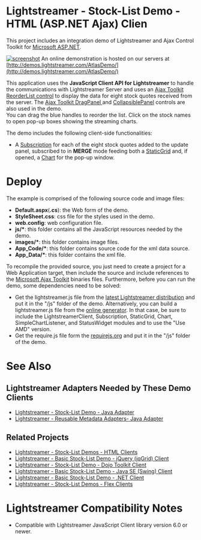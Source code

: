 # Lightstreamer - Stock-List Demo - HTML (ASP.NET Ajax) Clien #

<!-- START DESCRIPTION lightstreamer-example-stocklist-client-aspnetajax -->

This project includes an integration demo of Lightstreamer and Ajax Control Toolkit for [Microsoft ASP.NET](http://ajax.asp.net/).

[![screenshot](screen_ajax_large.png)](http://demos.lightstreamer.com/AtlasDemo/)
An online demonstration is hosted on our servers at [http://demos.lightstreamer.com/AtlasDemo/](http://demos.lightstreamer.com/AtlasDemo/)

This application uses the <b>JavaScript Client API for Lightstreamer</b> to handle the communications with Lightstreamer Server and uses an [Ajax Toolkit ReorderList control](http://www.asp.net/ajaxlibrary/act_ReorderList.ashx) to display the data for eight stock quotes received from the server.
The [Ajax Toolkit DragPanel ](http://www.asp.net/ajaxlibrary/act_DragPanel.ashx) and [CollapsiblePanel](http://www.asp.net/ajaxlibrary/act_CollapsiblePanel.ashx) controls are also used in the demo.<br>
You can drag the blue handles to reorder the list. Click on the stock names to open pop-up boxes showing the streaming charts.<br>

The demo includes the following client-side functionalities:
* A [Subscription](http://www.lightstreamer.com/docs/client_javascript_uni_api/Subscription.html) for each of the eight stock quotes added to the update panel, subscribed to in <b>MERGE</b> mode feeding both a [StaticGrid](http://www.lightstreamer.com/docs/client_javascript_uni_api/StaticGrid.html) and, if opened, a [Chart](http://www.lightstreamer.com/docs/client_javascript_uni_api/Chart.html) for the pop-up window. 

<!-- END DESCRIPTION lightstreamer-example-stocklist-client-aspnetajax -->
# Deploy #

The example is comprised of the following source code and image files:
- <b>Default.aspx</b>(<b>.cs</b>): the Web form of the demo.
- <b>StyleSheet.css</b>: css file for the styles used in the demo.
- <b>web.config</b>: web configuration file.
- <b>js/*</b>: this folder contains all the JavaScript resources needed by the demo.
- <b>images/*</b>: this folder contains image files.
- <b>App_Code/*</b>: this folder contains source code for the xml data source.
- <b>App_Data/*</b>: this folder contains the xml file.

To recompile the provided source, you just need to create a project for a Web Application target, then include the source and include references to the [Microsoft Ajax Toolkit](http://ajaxcontroltoolkit.codeplex.com/releases/) binaries files.
Furthermore, before you can run the demo, some dependencies need to be solved:
- Get the lightstreamer.js file from the [latest Lightstreamer distribution](http://www.lightstreamer.com/download) and put it in the "/js" folder of the demo. Alternatively, you can build a lightstreamer.js file from the [online generator](http://www.lightstreamer.com/distros/Lightstreamer_Allegro-Presto-Vivace_5_1_1_Colosseo_20130305/Lightstreamer/DOCS-SDKs/sdk_client_javascript/tools/generator.html). In that case, be sure to include the LightstreamerClient, Subscription, StaticGrid, Chart, SimpleChartListener, and StatusWidget modules and to use the "Use AMD" version.
- Get the require.js file form the [requirejs.org](http://requirejs.org/docs/download.html) and put it in the "/js" folder of the demo.

# See Also #

## Lightstreamer Adapters Needed by These Demo Clients ##

<!-- START RELATED_ENTRIES -->
* [Lightstreamer - Stock-List Demo - Java Adapter](https://github.com/Weswit/Lightstreamer-example-Stocklist-adapter-java)
* [Lightstreamer - Reusable Metadata Adapters- Java Adapter](https://github.com/Weswit/Lightstreamer-example-ReusableMetadata-adapter-java)

<!-- END RELATED_ENTRIES -->
## Related Projects ##

* [Lightstreamer - Stock-List Demos - HTML Clients](https://github.com/Weswit/Lightstreamer-example-Stocklist-client-javascript)
* [Lightstreamer - Basic Stock-List Demo - jQuery (jqGrid) Client](https://github.com/Weswit/Lightstreamer-example-StockList-client-jquery)
* [Lightstreamer - Stock-List Demo - Dojo Toolkit Client](https://github.com/Weswit/Lightstreamer-example-StockList-client-dojo)
* [Lightstreamer - Basic Stock-List Demo - Java SE (Swing) Client](https://github.com/Weswit/Lightstreamer-example-StockList-client-java)
* [Lightstreamer - Basic Stock-List Demo - .NET Client](https://github.com/Weswit/Lightstreamer-example-StockList-client-dotnet)
* [Lightstreamer - Stock-List Demos - Flex Clients](https://github.com/Weswit/Lightstreamer-example-StockList-client-flex)

# Lightstreamer Compatibility Notes #

- Compatible with Lightstreamer JavaScript Client library version 6.0 or newer.

